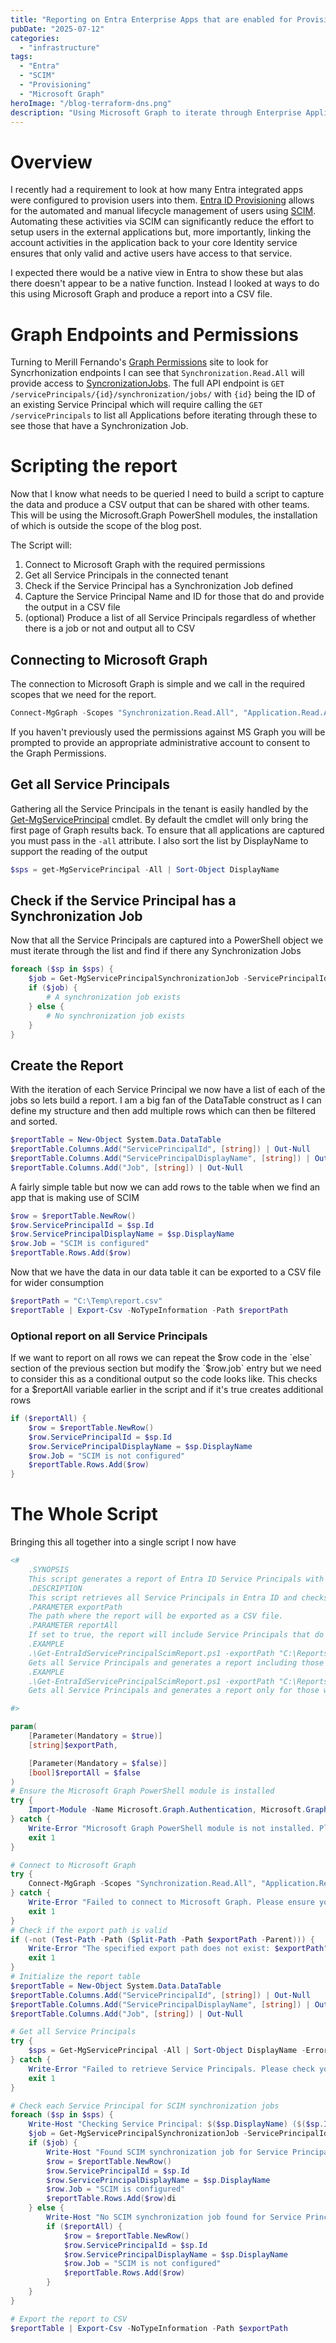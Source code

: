 ```yaml
---
title: "Reporting on Entra Enterprise Apps that are enabled for Provisioning"
pubDate: "2025-07-12"
categories:
  - "infrastructure"
tags:
  - "Entra"
  - "SCIM"
  - "Provisioning"
  - "Microsoft Graph"
heroImage: "/blog-terraform-dns.png"
description: "Using Microsoft Graph to iterate through Enterprise Applications in an Entra ID tenant and identifying those that have SCIM Provisioning enabled"
---
```


# Overview

I recently had a requirement to look at how many Entra integrated apps were configured to provision users into them. [Entra ID Provisioning](https://learn.microsoft.com/en-us/entra/identity/app-provisioning/user-provisioning) allows for the automated and manual lifecycle management of users using [SCIM](https://en.wikipedia.org/wiki/System_for_Cross-domain_Identity_Management). Automating these activities via SCIM can significantly reduce the effort to setup users in the external applications but, more importantly, linking the account activities in the application back to your core Identity service ensures that only valid and active users have access to that service.

I expected there would be a native view in Entra to show these but alas there doesn't appear to be a native function. Instead I looked at ways to do this using Microsoft Graph and produce a report into a CSV file.

# Graph Endpoints and Permissions

Turning to Merill Fernando's [Graph Permissions](https://graphpermissions.merill.net/) site to look for Syncrhonization endpoints I can see that `Synchronization.Read.All` will provide access to [SyncronizationJobs](https://graphpermissions.merill.net/permission/Synchronization.Read.All?tabs=apiv1%2CsynchronizationJob1). The full API endpoint is `GET /servicePrincipals/{id}/synchronization/jobs/` with `{id}` being the ID of an existing Service Principal which will require calling the `GET /servicePrincipals` to list all Applications before iterating through these to see those that have a Synchronization Job.

# Scripting the report

Now that I know what needs to be queried I need to build a script to capture the data and produce a CSV output that can be shared with other teams. This will be using the Microsoft.Graph PowerShell modules, the installation of which is outside the scope of the blog post.

The Script will:

1. Connect to Microsoft Graph with the required permissions
2. Get all Service Principals in the connected tenant
3. Check if the Service Principal has a Synchronization Job defined
4. Capture the Service Principal Name and ID for those that do and provide the output in a CSV file
5. (optional) Produce a list of all Service Principals regardless of whether there is a job or not and output all to CSV

## Connecting to Microsoft Graph

The connection to Microsoft Graph is simple and we call in the required scopes that we need for the report.

```powershell
Connect-MgGraph -Scopes "Synchronization.Read.All", "Application.Read.All"
```

If you haven't previously used the permissions against MS Graph you will be prompted to provide an appropriate administrative account to consent to the Graph Permissions.

## Get all Service Principals

Gathering all the Service Principals in the tenant is easily handled by the [Get-MgServicePrincipal](https://learn.microsoft.com/en-gb/powershell/module/microsoft.graph.applications/get-mgserviceprincipal?view=graph-powershell-1.0) cmdlet. By default the cmdlet will only bring the first page of Graph results back. To ensure that all applications are captured you must pass in the `-all` attribute. I also sort the list by DisplayName to support the reading of the output

```powershell
$sps = get-MgServicePrincipal -All | Sort-Object DisplayName
```

## Check if the Service Principal has a Synchronization Job

Now that all the Service Principals are captured into a PowerShell object we must iterate through the list and find if there any Synchronization Jobs

```powershell
foreach ($sp in $sps) {
    $job = Get-MgServicePrincipalSynchronizationJob -ServicePrincipalId $sp.Id -ErrorAction SilentlyContinue
    if ($job) {
        # A synchronization job exists
    } else {
        # No synchronization job exists
    }
}
```

## Create the Report

With the iteration of each Service Principal we now have a list of each of the jobs so lets build a report. I am a big fan of the DataTable construct as I can define my structure and then add multiple rows which can then be filtered and sorted.

```powershell
$reportTable = New-Object System.Data.DataTable
$reportTable.Columns.Add("ServicePrincipalId", [string]) | Out-Null
$reportTable.Columns.Add("ServicePrincipalDisplayName", [string]) | Out-Null
$reportTable.Columns.Add("Job", [string]) | Out-Null
```

A fairly simple table but now we can add rows to the table when we find an app that is making use of SCIM

```powershell
$row = $reportTable.NewRow()
$row.ServicePrincipalId = $sp.Id
$row.ServicePrincipalDisplayName = $sp.DisplayName
$row.Job = "SCIM is configured"
$reportTable.Rows.Add($row)
```

Now that we have the data in our data table it can be exported to a CSV file for wider consumption

```powershell
$reportPath = "C:\Temp\report.csv"
$reportTable | Export-Csv -NoTypeInformation -Path $reportPath
```

### Optional report on all Service Principals

If we want to report on all rows we can repeat the $row code in the `else` section of the previous section but modify the `$row.job` entry but we need to consider this as a conditional output so the code looks like. This checks for a $reportAll variable earlier in the script and if it's true creates additional rows

```powershell
if ($reportAll) {
    $row = $reportTable.NewRow()
    $row.ServicePrincipalId = $sp.Id
    $row.ServicePrincipalDisplayName = $sp.DisplayName
    $row.Job = "SCIM is not configured"
    $reportTable.Rows.Add($row)
}
```

# The Whole Script

Bringing this all together into a single script I now have

```powershell
<#
    .SYNOPSIS
    This script generates a report of Entra ID Service Principals with their SCIM synchronization job status.
    .DESCRIPTION
    This script retrieves all Service Principals in Entra ID and checks if they have a SCIM synchronization job configured.
    .PARAMETER exportPath
    The path where the report will be exported as a CSV file.
    .PARAMETER reportAll
    If set to true, the report will include Service Principals that do not have SCIM synchronization jobs configured.
    .EXAMPLE
    .\Get-EntraIdServicePrincipalScimReport.ps1 -exportPath "C:\Reports\SCIMReport.csv" -reportAll $true
    Gets all Service Principals and generates a report including those without SCIM synchronization jobs, exporting it to the specified path.
    .EXAMPLE
    .\Get-EntraIdServicePrincipalScimReport.ps1 -exportPath "C:\Reports\SCIMReport.csv"
    Gets all Service Principals and generates a report only for those with SCIM synchronization jobs, exporting it to the specified path.

#>

param(
    [Parameter(Mandatory = $true)]
    [string]$exportPath,

    [Parameter(Mandatory = $false)]
    [bool]$reportAll = $false
)
# Ensure the Microsoft Graph PowerShell module is installed
try {
    Import-Module -Name Microsoft.Graph.Authentication, Microsoft.Graph.Applications -ErrorAction Stop
} catch {
    Write-Error "Microsoft Graph PowerShell module is not installed. Please install it using 'Install-Module Microsoft.Graph'."
    exit 1
}

# Connect to Microsoft Graph
try {
    Connect-MgGraph -Scopes "Synchronization.Read.All", "Application.Read.All"
} catch {
    Write-Error "Failed to connect to Microsoft Graph. Please ensure you have the necessary permissions."
    exit 1
}
# Check if the export path is valid
if (-not (Test-Path -Path (Split-Path -Path $exportPath -Parent))) {
    Write-Error "The specified export path does not exist: $exportPath"
    exit 1
}
# Initialize the report table
$reportTable = New-Object System.Data.DataTable
$reportTable.Columns.Add("ServicePrincipalId", [string]) | Out-Null
$reportTable.Columns.Add("ServicePrincipalDisplayName", [string]) | Out-Null
$reportTable.Columns.Add("Job", [string]) | Out-Null

# Get all Service Principals
try {
    $sps = Get-MgServicePrincipal -All | Sort-Object DisplayName -ErrorAction Stop
} catch {
    Write-Error "Failed to retrieve Service Principals. Please check your permissions."
    exit 1
}

# Check each Service Principal for SCIM synchronization jobs
foreach ($sp in $sps) {
    Write-Host "Checking Service Principal: $($sp.DisplayName) ($($sp.Id))"
    $job = Get-MgServicePrincipalSynchronizationJob -ServicePrincipalId $sp.Id -ErrorAction SilentlyContinue
    if ($job) {
        Write-Host "Found SCIM synchronization job for Service Principal: $($sp.DisplayName) ($($sp.Id))"
        $row = $reportTable.NewRow()
        $row.ServicePrincipalId = $sp.Id
        $row.ServicePrincipalDisplayName = $sp.DisplayName
        $row.Job = "SCIM is configured"
        $reportTable.Rows.Add($row)di
    } else {
        Write-Host "No SCIM synchronization job found for Service Principal: $($sp.DisplayName) ($($sp.Id))"
        if ($reportAll) {
            $row = $reportTable.NewRow()
            $row.ServicePrincipalId = $sp.Id
            $row.ServicePrincipalDisplayName = $sp.DisplayName
            $row.Job = "SCIM is not configured"
            $reportTable.Rows.Add($row)
        }
    }
}

# Export the report to CSV
$reportTable | Export-Csv -NoTypeInformation -Path $exportPath
```
